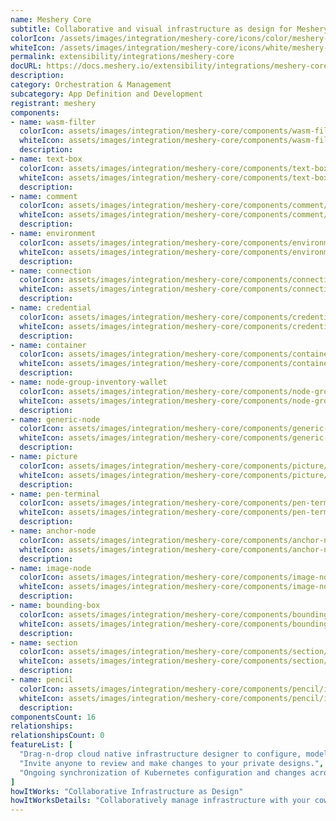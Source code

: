 ```yaml
---
name: Meshery Core
subtitle: Collaborative and visual infrastructure as design for Meshery Core
colorIcon: /assets/images/integration/meshery-core/icons/color/meshery-core-color.svg
whiteIcon: /assets/images/integration/meshery-core/icons/white/meshery-core-white.svg
permalink: extensibility/integrations/meshery-core
docURL: https://docs.meshery.io/extensibility/integrations/meshery-core
description: 
category: Orchestration & Management
subcategory: App Definition and Development
registrant: meshery
components: 
- name: wasm-filter
  colorIcon: assets/images/integration/meshery-core/components/wasm-filter/icons/color/wasm-filter-color.svg
  whiteIcon: assets/images/integration/meshery-core/components/wasm-filter/icons/white/wasm-filter-white.svg
  description: 
- name: text-box
  colorIcon: assets/images/integration/meshery-core/components/text-box/icons/color/text-box-color.svg
  whiteIcon: assets/images/integration/meshery-core/components/text-box/icons/white/text-box-white.svg
  description: 
- name: comment
  colorIcon: assets/images/integration/meshery-core/components/comment/icons/color/comment-color.svg
  whiteIcon: assets/images/integration/meshery-core/components/comment/icons/white/comment-white.svg
  description: 
- name: environment
  colorIcon: assets/images/integration/meshery-core/components/environment/icons/color/environment-color.svg
  whiteIcon: assets/images/integration/meshery-core/components/environment/icons/white/environment-white.svg
  description: 
- name: connection
  colorIcon: assets/images/integration/meshery-core/components/connection/icons/color/connection-color.svg
  whiteIcon: assets/images/integration/meshery-core/components/connection/icons/white/connection-white.svg
  description: 
- name: credential
  colorIcon: assets/images/integration/meshery-core/components/credential/icons/color/credential-color.svg
  whiteIcon: assets/images/integration/meshery-core/components/credential/icons/white/credential-white.svg
  description: 
- name: container
  colorIcon: assets/images/integration/meshery-core/components/container/icons/color/container-color.svg
  whiteIcon: assets/images/integration/meshery-core/components/container/icons/white/container-white.svg
  description: 
- name: node-group-inventory-wallet
  colorIcon: assets/images/integration/meshery-core/components/node-group-inventory-wallet/icons/color/node-group-inventory-wallet-color.svg
  whiteIcon: assets/images/integration/meshery-core/components/node-group-inventory-wallet/icons/white/node-group-inventory-wallet-white.svg
  description: 
- name: generic-node
  colorIcon: assets/images/integration/meshery-core/components/generic-node/icons/color/generic-node-color.svg
  whiteIcon: assets/images/integration/meshery-core/components/generic-node/icons/white/generic-node-white.svg
  description: 
- name: picture
  colorIcon: assets/images/integration/meshery-core/components/picture/icons/color/picture-color.svg
  whiteIcon: assets/images/integration/meshery-core/components/picture/icons/white/picture-white.svg
  description: 
- name: pen-terminal
  colorIcon: assets/images/integration/meshery-core/components/pen-terminal/icons/color/pen-terminal-color.svg
  whiteIcon: assets/images/integration/meshery-core/components/pen-terminal/icons/white/pen-terminal-white.svg
  description: 
- name: anchor-node
  colorIcon: assets/images/integration/meshery-core/components/anchor-node/icons/color/anchor-node-color.svg
  whiteIcon: assets/images/integration/meshery-core/components/anchor-node/icons/white/anchor-node-white.svg
  description: 
- name: image-node
  colorIcon: assets/images/integration/meshery-core/components/image-node/icons/color/image-node-color.svg
  whiteIcon: assets/images/integration/meshery-core/components/image-node/icons/white/image-node-white.svg
  description: 
- name: bounding-box
  colorIcon: assets/images/integration/meshery-core/components/bounding-box/icons/color/bounding-box-color.svg
  whiteIcon: assets/images/integration/meshery-core/components/bounding-box/icons/white/bounding-box-white.svg
  description: 
- name: section
  colorIcon: assets/images/integration/meshery-core/components/section/icons/color/section-color.svg
  whiteIcon: assets/images/integration/meshery-core/components/section/icons/white/section-white.svg
  description: 
- name: pencil
  colorIcon: assets/images/integration/meshery-core/components/pencil/icons/color/pencil-color.svg
  whiteIcon: assets/images/integration/meshery-core/components/pencil/icons/white/pencil-white.svg
  description: 
componentsCount: 16
relationships: 
relationshipsCount: 0
featureList: [
  "Drag-n-drop cloud native infrastructure designer to configure, model, and deploy your workloads.",
  "Invite anyone to review and make changes to your private designs.",
  "Ongoing synchronization of Kubernetes configuration and changes across any number of clusters."
]
howItWorks: "Collaborative Infrastructure as Design"
howItWorksDetails: "Collaboratively manage infrastructure with your coworkers synchronously sharing the same designs."
---
```

